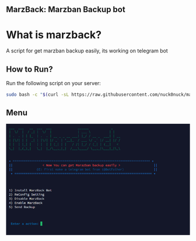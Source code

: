 ## MarzBack: Marzban Backup bot


# What is marzback?
A script for get marzban backup easily, its working on telegram bot


## How to Run?
Run the following script on your server:

```bash
sudo bash -c "$(curl -sL https://raw.githubusercontent.com/nuck0nuck/marzback/refs/heads/main/install.sh)"
```

## Menu
![Menu](https://raw.githubusercontent.com/nuck0nuck/marzback/refs/heads/main/menu.png)
